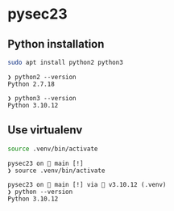 # pysec23

## Python installation

```sh
sudo apt install python2 python3
```

```console
❯ python2 --version
Python 2.7.18

❯ python3 --version
Python 3.10.12
```

## Use virtualenv

```sh
source .venv/bin/activate
```

```console
pysec23 on  main [!] 
❯ source .venv/bin/activate

pysec23 on  main [!] via 🐍 v3.10.12 (.venv) 
❯ python --version
Python 3.10.12
```

